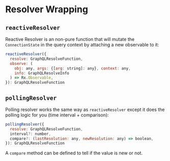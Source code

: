 # Resolver Wrapping

## `reactiveResolver`

Reactive Resolver is an non-pure function that will mutate the `ConnectionState`
in the query context by attaching a new observable to it:

```js
reactiveResolver({
  resolve: GraphQLResolveFunction,
  observe: (
    obj: any, args: {[arg: string]: any}, context: any,
    info: GraphQLResolveInfo
  ) => Rx.Observable,
}): GraphQLResolveFunction
```

## `pollingResolver`

Polling resolver works the same way as `reactiveResolver` except it does the
polling logic for you (time interval + comparison):

```js
pollingResolver({
  resolve: GraphQLResolveFunction,
  interval?: number,
  compare?: (lastResolution: any, newResolution: any) => boolean,
}): GraphQLResolveFunction
```

A `compare` method can be defined to tell if the value is new or not. 
